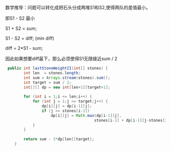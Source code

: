 数学推导：问题可以转化成把石头分成两堆S1和S2,使得两队的差值最小。

即S1 - S2 最小

S1 + S2 = sum;

S1 - S2 = diff; (min diff)

diff = 2*S1 - sum;

因此如果想要diff最下，那么必须使得S1无限接近sum / 2

```java
 public int lastStoneWeightII(int[] stones) {
        int len  = stones.length;
        int sum = Arrays.stream(stones).sum();
        int target = sum / 2;
        int[][] dp = new int[len+1][target+1];
        
        for (int i = 1;i <= len;i++) {
            for (int j = 1;j <= target;j++) {
                dp[i][j] = dp[i-1][j];
                if (j >= stones[i-1])
                    dp[i][j] = Math.max(dp[i-1][j], 
                                       stones[i-1] + dp[i-1][j-stones[i-1]]);
            }
        }
        
        return sum - 2*dp[len][target];
    }